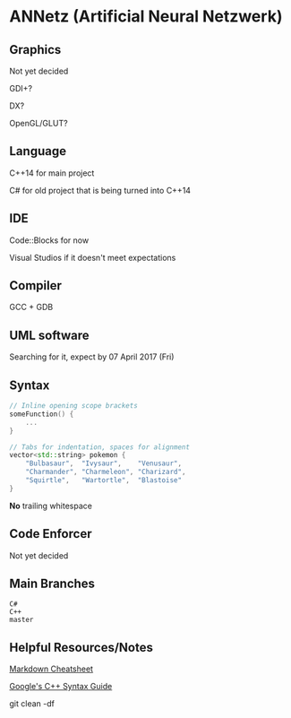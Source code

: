 # ANNetz (Artificial Neural Netzwerk)

## Graphics
Not yet decided

GDI+?

DX?

OpenGL/GLUT?

## Language
C++14 for main project

C# for old project that is being turned into C++14

## IDE
Code::Blocks for now

Visual Studios if it doesn't meet expectations

## Compiler
GCC + GDB

## UML software
Searching for it, expect by 07 April 2017 (Fri)

## Syntax
```C++
// Inline opening scope brackets
someFunction() {
	...
}
```

```C++
// Tabs for indentation, spaces for alignment
vector<std::string> pokemon {
	"Bulbasaur",  "Ivysaur",    "Venusaur",
	"Charmander", "Charmeleon", "Charizard",
	"Squirtle",   "Wartortle",  "Blastoise"
}
```

**No** trailing whitespace

## Code Enforcer
Not yet decided

## Main Branches
	C#
	C++
	master

## Helpful Resources/Notes
[Markdown Cheatsheet](https://github.com/adam-p/markdown-here/wiki/Markdown-Cheatsheet)

[Google's C++ Syntax Guide](http://google.github.io/styleguide/cppguide.html)

git clean -df